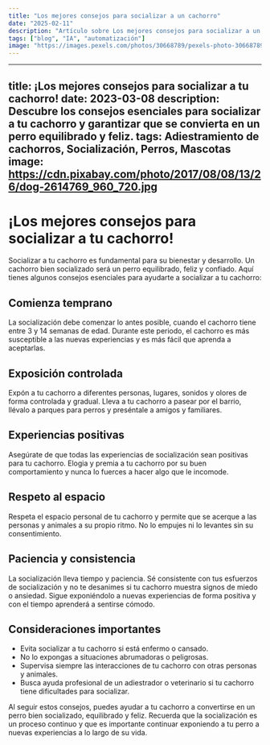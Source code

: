 ```yaml
---
title: "Los mejores consejos para socializar a un cachorro"
date: "2025-02-11"
description: "Artículo sobre Los mejores consejos para socializar a un cachorro"
tags: ["blog", "IA", "automatización"]
image: "https://images.pexels.com/photos/30668789/pexels-photo-30668789.jpeg?auto=compress&cs=tinysrgb&h=350"
---
```


---
title: ¡Los mejores consejos para socializar a tu cachorro!
date: 2023-03-08
description: Descubre los consejos esenciales para socializar a tu cachorro y garantizar que se convierta en un perro equilibrado y feliz.
tags: Adiestramiento de cachorros, Socialización, Perros, Mascotas
image: https://cdn.pixabay.com/photo/2017/08/08/13/26/dog-2614769_960_720.jpg
---

# ¡Los mejores consejos para socializar a tu cachorro!

Socializar a tu cachorro es fundamental para su bienestar y desarrollo. Un cachorro bien socializado será un perro equilibrado, feliz y confiado. Aquí tienes algunos consejos esenciales para ayudarte a socializar a tu cachorro:

## Comienza temprano

La socialización debe comenzar lo antes posible, cuando el cachorro tiene entre 3 y 14 semanas de edad. Durante este periodo, el cachorro es más susceptible a las nuevas experiencias y es más fácil que aprenda a aceptarlas.

## Exposición controlada

Expón a tu cachorro a diferentes personas, lugares, sonidos y olores de forma controlada y gradual. Lleva a tu cachorro a pasear por el barrio, llévalo a parques para perros y preséntale a amigos y familiares.

## Experiencias positivas

Asegúrate de que todas las experiencias de socialización sean positivas para tu cachorro. Elogia y premia a tu cachorro por su buen comportamiento y nunca lo fuerces a hacer algo que le incomode.

## Respeto al espacio

Respeta el espacio personal de tu cachorro y permite que se acerque a las personas y animales a su propio ritmo. No lo empujes ni lo levantes sin su consentimiento.

## Paciencia y consistencia

La socialización lleva tiempo y paciencia. Sé consistente con tus esfuerzos de socialización y no te desanimes si tu cachorro muestra signos de miedo o ansiedad. Sigue exponiéndolo a nuevas experiencias de forma positiva y con el tiempo aprenderá a sentirse cómodo.

## Consideraciones importantes

* Evita socializar a tu cachorro si está enfermo o cansado.
* No lo expongas a situaciones abrumadoras o peligrosas.
* Supervisa siempre las interacciones de tu cachorro con otras personas y animales.
* Busca ayuda profesional de un adiestrador o veterinario si tu cachorro tiene dificultades para socializar.

Al seguir estos consejos, puedes ayudar a tu cachorro a convertirse en un perro bien socializado, equilibrado y feliz. Recuerda que la socialización es un proceso continuo y que es importante continuar exponiendo a tu perro a nuevas experiencias a lo largo de su vida.